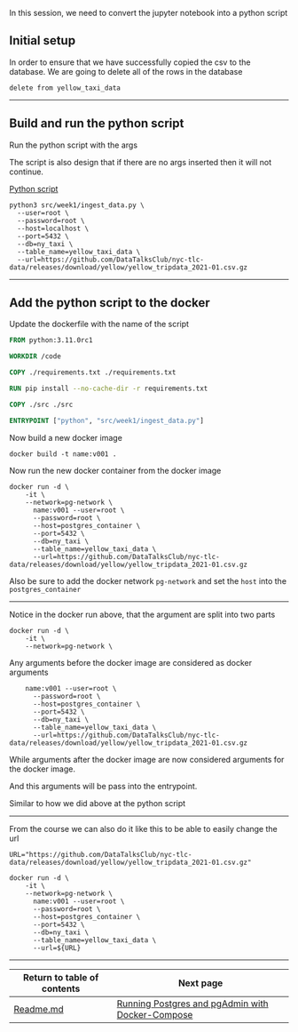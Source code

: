 In this session, we need to convert the jupyter notebook into a python script

## Initial setup

In order to ensure that we have successfully copied the csv to the database. We are going to delete all of the rows in
the database

```postgresql
delete from yellow_taxi_data
```

---

## Build and run the python script

Run the python script with the args

The script is also design that if there are no args inserted then it will not continue.

[Python script](src/week1/ingest_data.py)

```shell
python3 src/week1/ingest_data.py \
  --user=root \
  --password=root \
  --host=localhost \
  --port=5432 \
  --db=ny_taxi \
  --table_name=yellow_taxi_data \
  --url=https://github.com/DataTalksClub/nyc-tlc-data/releases/download/yellow/yellow_tripdata_2021-01.csv.gz 
```

---

## Add the python script to the docker

Update the dockerfile with the name of the script

```dockerfile
FROM python:3.11.0rc1

WORKDIR /code

COPY ./requirements.txt ./requirements.txt

RUN pip install --no-cache-dir -r requirements.txt

COPY ./src ./src

ENTRYPOINT ["python", "src/week1/ingest_data.py"]
```

Now build a new docker image

```shell
docker build -t name:v001 .
```

Now run the new docker container from the docker image

```shell
docker run -d \
    -it \
    --network=pg-network \
      name:v001 --user=root \
      --password=root \
      --host=postgres_container \
      --port=5432 \
      --db=ny_taxi \
      --table_name=yellow_taxi_data \
      --url=https://github.com/DataTalksClub/nyc-tlc-data/releases/download/yellow/yellow_tripdata_2021-01.csv.gz
```

Also be sure to add the docker network `pg-network` and set the `host` into the `postgres_container`

---

Notice in the docker run above, that the argument are split into two parts

```
docker run -d \
    -it \
    --network=pg-network \
```

Any arguments before the docker image are considered as docker arguments

```
    name:v001 --user=root \
      --password=root \
      --host=postgres_container \
      --port=5432 \
      --db=ny_taxi \
      --table_name=yellow_taxi_data \
      --url=https://github.com/DataTalksClub/nyc-tlc-data/releases/download/yellow/yellow_tripdata_2021-01.csv.gz
```

While arguments after the docker image are now considered arguments for the docker image.

And this arguments will be pass into the entrypoint.

Similar to how we did above at the python script

---

From the course we can also do it like this to be able to easily change the url

```shell
URL="https://github.com/DataTalksClub/nyc-tlc-data/releases/download/yellow/yellow_tripdata_2021-01.csv.gz"

docker run -d \
    -it \
    --network=pg-network \
      name:v001 --user=root \
      --password=root \
      --host=postgres_container \
      --port=5432 \
      --db=ny_taxi \
      --table_name=yellow_taxi_data \
      --url=${URL}
```

---

| Return to table of contents | Next page                                                                                                     |
|-----------------------------|---------------------------------------------------------------------------------------------------------------|
| [Readme.md](README.md)      | [Running Postgres and pgAdmin with Docker-Compose](1_2_5_Running_Postgres_and_pgAdmin_with_Docker-Compose.md) |